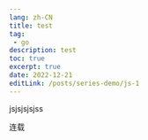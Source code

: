 ```yaml
---
lang: zh-CN
title: test
tag: 
 - go
description: test
toc: true
excerpt: true
date: 2022-12-21
editLink: /posts/series-demo/js-1
---
```


<!-- ![binary-heap](/logo.png)1234 -->

 <!-- more -->

jsjsjsjsjss

连载
